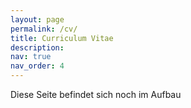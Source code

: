 ```yaml
---
layout: page
permalink: /cv/
title: Curriculum Vitae
description:
nav: true
nav_order: 4
--- 
```


<!--
---
layout: cv
permalink: /cv/
title: Curriculum Vitae
nav: true
nav_order: 4
cv_pdf: example_pdf.pdf
---
-->

Diese Seite befindet sich noch im Aufbau
